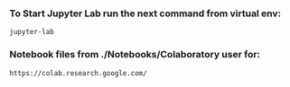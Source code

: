### To Start Jupyter Lab run the next command from virtual env:
`jupyter-lab`

### Notebook files from ./Notebooks/Colaboratory user for:
`https://colab.research.google.com/`